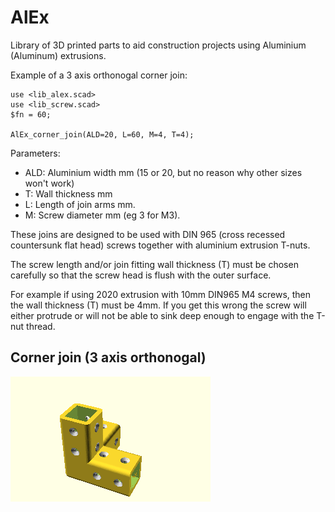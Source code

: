# AlEx

Library of 3D printed parts to aid construction projects using Aluminium (Aluminum) extrusions.


Example of a 3 axis orthonogal corner join:

```
use <lib_alex.scad>
use <lib_screw.scad>
$fn = 60;

AlEx_corner_join(ALD=20, L=60, M=4, T=4);
```

Parameters: 

 * ALD:  Aluminium width mm (15 or 20, but no reason why other sizes won't work)
 * T:    Wall thickness mm
 * L:    Length of join arms mm.
 * M:    Screw diameter mm (eg 3 for M3).


These joins are designed to be used with DIN 965 (cross recessed countersunk flat head) screws together 
with aluminium extrusion T-nuts.

The screw length and/or join fitting wall thickness (T) must be chosen carefully so that the screw head is flush
with the outer surface. 

For example if using 2020 extrusion with 10mm DIN965 M4 screws, then the wall
thickness (T) must be 4mm. If you get this wrong the screw will either protrude 
or will not be able to sink deep enough to engage with the T-nut thread. 

## Corner join (3 axis orthonogal)

![Corner join (3 axis orthogonal)](./image/join_corner.png)


